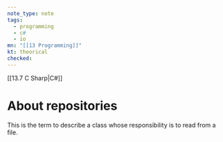 ```yaml
---
note_type: note
tags:
  - programming
  - c#
  - io
mn: "[[13 Programming]]"
kt: theorical
checked: 
---
```

[[13.7 C Sharp|C#]]

# About repositories
This is the term to describe a class whose responsibility is to read from a file. 